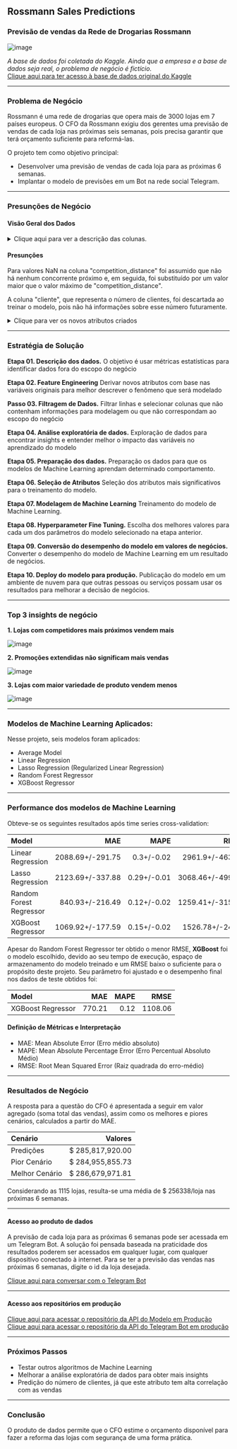 ## Rossmann Sales Predictions

### Previsão de vendas da Rede de Drogarias Rossmann

![image](img/rossmann.jpg)

*A base de dados foi coletada do Kaggle. Ainda que a empresa e a base de dados seja real, o problema de negócio é fictício.*  
 [Clique aqui para ter acesso à base de dados original do Kaggle](https://www.kaggle.com/c/rossmann-store-sales/overview/description) 


------------------
### Problema de Negócio

  Rossmann é uma rede de drogarias que opera mais de 3000 lojas em 7 países europeus. O CFO da Rossmann exigiu dos gerentes uma previsão de vendas de cada loja nas próximas seis semanas, pois precisa garantir que terá orçamento suficiente para reformá-las.
  
  O projeto tem como objetivo principal:
  
   * Desenvolver uma previsão de vendas de cada loja para as próximas 6 semanas. 
   * Implantar o modelo de previsões em um Bot na rede social Telegram. 
 
--------------------------
### Presunções de Negócio

#### Visão Geral dos Dados 
<details>
  <summary>Clique aqui para ver a descrição das colunas.</summary>
  
|Atributo 	                        |Definição |
| :---                            |     :---          |
|Id 	                            | Um Id que representa uma dupla (Store, Date) nos dados de teste |
|Store 	                          | Um único Id para cada loja|
|Sales 	                          | Quantidade de dinheiro arrecadado no dia do registro|
|DayOfWeek 	                      | dia da semana que as vendas foram feitas (ex: DayOfWeek=1 -> segunda-feira, DayOfWeek=2 -> terça, etc).|
|Date                             |	data em que as vendas foram feitas |
|Customers                        |	o número de clientes no dia do registro|
|Open                             |	um indicador se a loja estava aberta no dia do registro: 0 = fechada, 1 = aberta.|
|StateHoliday                     |	indica um feriado estadual. Normalmente todas as lojas, com poucas exceções, fecham nos feriados estaduais. Observe que todas as escolas fecham nos feriados e fins de semana. a = feriado, b = feriado da Páscoa, c = Natal, 0 = nenhum.|
|SchoolHoliday                    |	indica se a loja foi afetado pelo fechamento de escolas públicas.|
|StoreType                        |	diferencia quatro modelos de lojas diferentes: a, b, c, d.|
|Assortment                       |	descreve um nível de classificação das lojas a = basic, b = extra, c = extended.|
|CompetitionDistance              |	distância em metrôs da loja competidora mais próxima.|
|CompetitionOpenSince(Month/Year) |	informa o ano e o mês aproximados do momento em que o concorrente mais próximo foi aberto.|
|Promo 	                          | indica se uma loja está realizando uma promoção naquele dia.|
|Promo2 	                        |Promo2 é uma promoção contínua e consecutiva para algumas lojas: 0 = a loja não está participando, 1 = a loja está participando.|
|Promo2Since(Year/Week)           |	descreve o ano e a semana em que a loja começou a participar do Promo2.|
|PromoInterval                    |	descreve os intervalos consecutivos em que o Promo2 é iniciado, nomeando os meses em que a promoção é iniciada novamente. Por exemplo. "Feb,May,Aug,Nov" significa que cada rodada começa em fevereiro, maio, agosto e novembro de qualquer ano para essa loja.|
  
</details>

#### Presunções

Para valores NaN na coluna "competition_distance" foi assumido que não há nenhum concorrente próximo e, em seguida, foi substituído por um valor maior que o valor máximo de "competition_distance". 

A coluna "cliente", que representa o número de clientes, foi descartada ao treinar o modelo, pois não há informações sobre esse número futuramente. 


<details>
  <summary>Clique para ver os novos atributos criados</summary>
  
  |New Feature 	                                                                                         | Definition                                     | 
  | :---                                                                                                 |     :---                                       |
  |year/month/day/week_of_year/year_week                                                                 | períodos de tempo extraídos da coluna "date"                 |
  |day_sin/day_cos/month_sin/month_cos/week_of_year_sin/week_of_year_cos/day_of_week_sin/day_of_week_cos | atributos derivadas em sin/cos para representar sua característica cíclica                      |
  |competition_since                                                                                     | data de início de competição         |
  |competiton_time_month                                                                                 | período em meses que a competição começou |
  |promo_since                                                                                           | concatenação das colunas 'promo2_since_year' e 'promo2_since_week', formando uma data só.  
  |promo_time_week                                                                                       | tempo em semanas a partir do momento em que a promoção estava ativa.                                |
  |state_holiday(christmas/easter_holiday/public_holiday/regular_day)                                    | indica se a venda foi feita no natal, páscoa, feriado ou dia normal. |
  |is_promo2                                                                                             | se a compra ocorreu durante uma promo2 (1) ou não (0)                  |
</details>

--------------------------
### Estratégia de Solução

**Etapa 01. Descrição dos dados.** O objetivo é usar métricas estatísticas para identificar dados fora do escopo do negócio

**Etapa 02. Feature Engineering** Derivar novos atributos com base nas variáveis originais para melhor descrever o fenômeno que será modelado

**Passo 03. Filtragem de Dados.** Filtrar linhas e selecionar colunas que não contenham informações para modelagem ou que não correspondam ao escopo do negócio

**Etapa 04. Análise exploratória de dados.** Exploração de dados para encontrar insights e entender melhor o impacto das variáveis no aprendizado do modelo

**Etapa 05. Preparação dos dados.** Preparação os dados para que os modelos de Machine Learning aprendam determinado comportamento.

**Etapa 06. Seleção de Atributos** Seleção dos atributos mais significativos para o treinamento do modelo.

**Etapa 07. Modelagem de Machine Learning** Treinamento do modelo de Machine Learning.

**Etapa 08. Hyperparameter Fine Tuning.** Escolha dos melhores valores para cada um dos parâmetros do modelo selecionado na etapa anterior. 

**Etapa 09. Conversão do desempenho do modelo em valores de negócios.** Converter o desempenho do modelo de Machine Learning em um resultado de negócios.

**Etapa 10. Deploy do modelo para produção.** Publicação do modelo em um ambiente de nuvem para que outras pessoas ou serviços possam usar os resultados para melhorar a decisão de negócios. 

--------------------------

### Top 3 insights de negócio

**1. Lojas com competidores mais próximos vendem mais**

![image](img/hip1.png)


**2. Promoções extendidas não significam mais vendas**

![image](img/hip2.png)


**3. Lojas com maior variedade de produto vendem menos**

![image](img/hip3.png)

--------------------------

### Modelos de Machine Learning Aplicados: 

Nesse projeto, seis modelos foram aplicados: 

 - Average Model 
 - Linear Regression
 - Lasso Regression (Regularized Linear Regression)
 - Random Forest Regressor
 - XGBoost Regressor
 
--------------------------

### Performance dos modelos de Machine Learning

Obteve-se os seguintes resultados após time series cross-validation: 

| Model                   | MAE               | MAPE          | RMSE |
| :---                    |     ---:          |          ---: | ---:             |
| Linear Regression       | 2088.69+/-291.75  | 0.3+/-0.02	  | 2961.9+/-463.92  |
| Lasso Regression        | 2123.69+/-337.88  | 0.29+/-0.01	  | 3068.46+/-499.73 |
| Random Forest Regressor | 840.93+/-216.49	  | 0.12+/-0.02	  | 1259.41+/-315.89 |
| XGBoost Regressor       | 1069.92+/-177.59  | 0.15+/-0.02	  | 1526.78+/-240.6  |

Apesar do Random Forest Regressor ter obtido o menor RMSE, **XGBoost** foi o modelo escolhido, devido ao seu tempo de execução, espaço de armazenamento do modelo treinado e um RMSE baixo o suficiente para o propósito deste projeto. Seu parâmetro foi ajustado e o desempenho final nos dados de teste obtidos foi:

| Model             | MAE     | MAPE  | RMSE    |
| :---              | ---:    | ---:  | ---:    |
| XGBoost Regressor | 770.21  | 0.12  | 1108.06 |

#### Definição de Métricas e Interpretação

- MAE: Mean Absolute Error (Erro médio absoluto)
- MAPE: Mean Absolute Percentage Error (Erro Percentual Absoluto Médio)
- RMSE: Root Mean Squared Error (Raiz quadrada do erro-médio)

--------------------------

### Resultados de Negócio 

A resposta para a questão do CFO é apresentada a seguir em valor agregado (soma total das vendas), assim como os melhores e piores cenários, calculados a partir do MAE.

| Cenário       | Valores             | 
| :---           | ---:               | 
| Predições    |  $ 285,817,920.00  |  
| Pior Cenário |  $ 284,955,855.73	  | 
| Melhor Cenário  |  $ 286,679,971.81   |  

Considerando as 1115 lojas, resulta-se uma média de $ 256338/loja nas próximas 6 semanas.

--------------------------

#### Acesso ao produto de dados

A previsão de cada loja para as próximas 6 semanas pode ser acessada em um Telegram Bot. A solução foi pensada baseada na praticidade dos resultados poderem ser acessados em qualquer lugar, com qualquer dispositivo conectado à internet. Para se ter a previsão das vendas nas próximas 6 semanas, digite o id da loja desejada. 

[Clique aqui para conversar com o Telegram Bot](https://t.me/df_rossmann_bot) 

--------------------------

#### Acesso aos repositórios em produção

[Clique aqui para acessar o repositório da API do Modelo em Produção](https://github.com/dsdefreitas/sales_prediction_app)  
[Clique aqui para acessar o repositório da API do Telegram Bot em produção](https://github.com/dsdefreitas/rossmann-telegram-bot) 

--------------------------

### Próximos Passos

- Testar outros algoritmos de Machine Learning
- Melhorar a análise exploratória de dados para obter mais insights
- Predição do número de clientes, já que este atributo tem alta correlação com as vendas

--------------------------

### Conclusão 

O produto de dados permite que o CFO estime o orçamento disponível para fazer a reforma das lojas com segurança de uma forma prática. 

